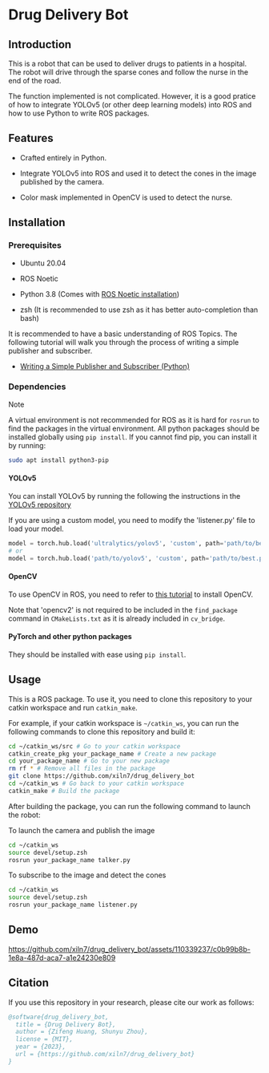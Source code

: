 # Drug Delivery Bot

## Introduction

This is a robot that can be used to deliver drugs to patients in a hospital. The robot will drive through the sparse cones and follow the nurse in the end of the road.

The function implemented is not complicated. However, it is a good pratice of how to integrate YOLOv5 (or other deep learning models) into ROS and how to use Python to write ROS packages.

## Features
- Crafted entirely in Python.

- Integrate YOLOv5 into ROS and used it to detect the cones in the image published by the camera.

- Color mask implemented in OpenCV is used to detect the nurse.

## Installation

### Prerequisites

- Ubuntu 20.04

- ROS Noetic

- Python 3.8 (Comes with [ROS Noetic installation](http://wiki.ros.org/noetic/Installation/Ubuntu))

- zsh (It is recommended to use zsh as it has better auto-completion than bash)

It is recommended to have a basic understanding of ROS Topics. The following tutorial will walk you through the process of writing a simple publisher and subscriber.

- [Writing a Simple Publisher and Subscriber (Python)](http://wiki.ros.org/ROS/Tutorials/WritingPublisherSubscriber%28python%29)

### Dependencies

> [!NOTE]  
> A virtual environment is not recommended for ROS as it is hard for `rosrun` to find the packages in the virtual environment. All python packages should be installed globally using `pip install`. If you cannot find pip, you can install it by running:
> ```zsh
> sudo apt install python3-pip
> ```

#### YOLOv5

You can install YOLOv5 by running the following the instructions in the [YOLOv5 repository](https://github.com/ultralytics/yolov5)

If you are using a custom model, you need to modify the 'listener.py' file to load your model.

```python
model = torch.hub.load('ultralytics/yolov5', 'custom', path='path/to/best.pt') # local model
# or
model = torch.hub.load('path/to/yolov5', 'custom', path='path/to/best.pt', source='local')  # local repo
```

#### OpenCV

To use OpenCV in ROS, you need to refer to [this tutorial](https://index.ros.org/p/cv_bridge/) to install OpenCV.

Note that 'opencv2' is not required to be included in the `find_package` command in `CMakeLists.txt` as it is already included in `cv_bridge`.

#### PyTorch and other python packages

They should be installed with ease using `pip install`.

## Usage

This is a ROS package. To use it, you need to clone this repository to your catkin workspace and run `catkin_make`.

For example, if your catkin workspace is `~/catkin_ws`, you can run the following commands to clone this repository and build it:

```zsh
cd ~/catkin_ws/src # Go to your catkin workspace
catkin_create_pkg your_package_name # Create a new package
cd your_package_name # Go to your new package
rm rf * # Remove all files in the package
git clone https://github.com/xiln7/drug_delivery_bot
cd ~/catkin_ws # Go back to your catkin workspace
catkin_make # Build the package
```

After building the package, you can run the following command to launch the robot:

To launch the camera and publish the image

```zsh
cd ~/catkin_ws
source devel/setup.zsh
rosrun your_package_name talker.py
```

To subscribe to the image and detect the cones

```zsh
cd ~/catkin_ws
source devel/setup.zsh
rosrun your_package_name listener.py
```

## Demo

https://github.com/xiln7/drug_delivery_bot/assets/110339237/c0b99b8b-1e8a-487d-aca7-a1e24230e809

## Citation

If you use this repository in your research, please cite our work as follows:

```bibtex
@software{drug_delivery_bot,
  title = {Drug Delivery Bot},
  author = {Zifeng Huang, Shunyu Zhou},
  license = {MIT},
  year = {2023},
  url = {https://github.com/xiln7/drug_delivery_bot}
}
```


